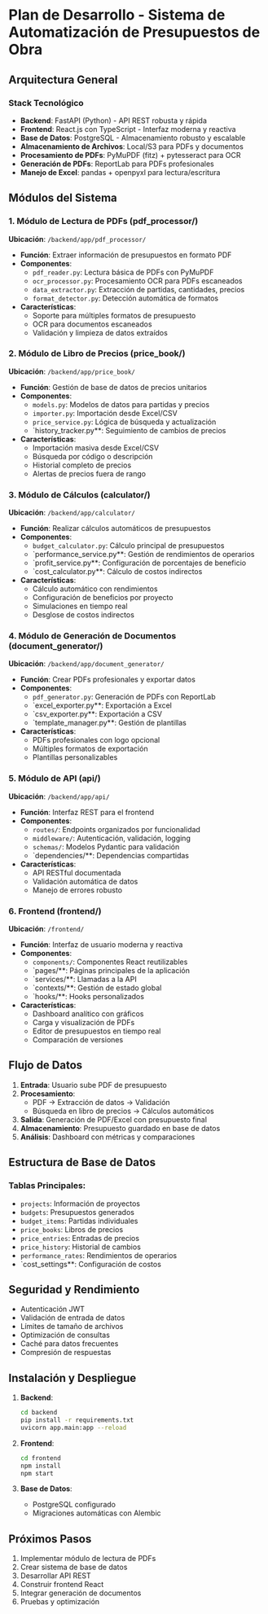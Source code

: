 # Plan de Desarrollo - Sistema de Automatización de Presupuestos de Obra

## Arquitectura General

### Stack Tecnológico
- **Backend**: FastAPI (Python) - API REST robusta y rápida
- **Frontend**: React.js con TypeScript - Interfaz moderna y reactiva
- **Base de Datos**: PostgreSQL - Almacenamiento robusto y escalable
- **Almacenamiento de Archivos**: Local/S3 para PDFs y documentos
- **Procesamiento de PDFs**: PyMuPDF (fitz) + pytesseract para OCR
- **Generación de PDFs**: ReportLab para PDFs profesionales
- **Manejo de Excel**: pandas + openpyxl para lectura/escritura

## Módulos del Sistema

### 1. Módulo de Lectura de PDFs (pdf_processor/)
**Ubicación**: `/backend/app/pdf_processor/`
- **Función**: Extraer información de presupuestos en formato PDF
- **Componentes**:
  - `pdf_reader.py`: Lectura básica de PDFs con PyMuPDF
  - `ocr_processor.py`: Procesamiento OCR para PDFs escaneados
  - `data_extractor.py`: Extracción de partidas, cantidades, precios
  - `format_detector.py`: Detección automática de formatos
- **Características**:
  - Soporte para múltiples formatos de presupuesto
  - OCR para documentos escaneados
  - Validación y limpieza de datos extraídos

### 2. Módulo de Libro de Precios (price_book/)
**Ubicación**: `/backend/app/price_book/`
- **Función**: Gestión de base de datos de precios unitarios
- **Componentes**:
  - `models.py`: Modelos de datos para partidas y precios
  - `importer.py`: Importación desde Excel/CSV
  - `price_service.py`: Lógica de búsqueda y actualización
  - `history_tracker.py**: Seguimiento de cambios de precios
- **Características**:
  - Importación masiva desde Excel/CSV
  - Búsqueda por código o descripción
  - Historial completo de precios
  - Alertas de precios fuera de rango

### 3. Módulo de Cálculos (calculator/)
**Ubicación**: `/backend/app/calculator/`
- **Función**: Realizar cálculos automáticos de presupuestos
- **Componentes**:
  - `budget_calculator.py`: Cálculo principal de presupuestos
  - `performance_service.py**: Gestión de rendimientos de operarios
  - `profit_service.py**: Configuración de porcentajes de beneficio
  - `cost_calculator.py**: Cálculo de costos indirectos
- **Características**:
  - Cálculo automático con rendimientos
  - Configuración de beneficios por proyecto
  - Simulaciones en tiempo real
  - Desglose de costos indirectos

### 4. Módulo de Generación de Documentos (document_generator/)
**Ubicación**: `/backend/app/document_generator/`
- **Función**: Crear PDFs profesionales y exportar datos
- **Componentes**:
  - `pdf_generator.py`: Generación de PDFs con ReportLab
  - `excel_exporter.py**: Exportación a Excel
  - `csv_exporter.py**: Exportación a CSV
  - `template_manager.py**: Gestión de plantillas
- **Características**:
  - PDFs profesionales con logo opcional
  - Múltiples formatos de exportación
  - Plantillas personalizables

### 5. Módulo de API (api/)
**Ubicación**: `/backend/app/api/`
- **Función**: Interfaz REST para el frontend
- **Componentes**:
  - `routes/`: Endpoints organizados por funcionalidad
  - `middleware/`: Autenticación, validación, logging
  - `schemas/`: Modelos Pydantic para validación
  - `dependencies/**: Dependencias compartidas
- **Características**:
  - API RESTful documentada
  - Validación automática de datos
  - Manejo de errores robusto

### 6. Frontend (frontend/)
**Ubicación**: `/frontend/`
- **Función**: Interfaz de usuario moderna y reactiva
- **Componentes**:
  - `components/`: Componentes React reutilizables
  - `pages/**: Páginas principales de la aplicación
  - `services/**: Llamadas a la API
  - `contexts/**: Gestión de estado global
  - `hooks/**: Hooks personalizados
- **Características**:
  - Dashboard analítico con gráficos
  - Carga y visualización de PDFs
  - Editor de presupuestos en tiempo real
  - Comparación de versiones

## Flujo de Datos

1. **Entrada**: Usuario sube PDF de presupuesto
2. **Procesamiento**: 
   - PDF → Extracción de datos → Validación
   - Búsqueda en libro de precios → Cálculos automáticos
3. **Salida**: Generación de PDF/Excel con presupuesto final
4. **Almacenamiento**: Presupuesto guardado en base de datos
5. **Análisis**: Dashboard con métricas y comparaciones

## Estructura de Base de Datos

### Tablas Principales:
- `projects`: Información de proyectos
- `budgets`: Presupuestos generados
- `budget_items`: Partidas individuales
- `price_books`: Libros de precios
- `price_entries`: Entradas de precios
- `price_history`: Historial de cambios
- `performance_rates`: Rendimientos de operarios
- `cost_settings**: Configuración de costos

## Seguridad y Rendimiento

- Autenticación JWT
- Validación de entrada de datos
- Límites de tamaño de archivos
- Optimización de consultas
- Caché para datos frecuentes
- Compresión de respuestas

## Instalación y Despliegue

1. **Backend**:
   ```bash
   cd backend
   pip install -r requirements.txt
   uvicorn app.main:app --reload
   ```

2. **Frontend**:
   ```bash
   cd frontend
   npm install
   npm start
   ```

3. **Base de Datos**:
   - PostgreSQL configurado
   - Migraciones automáticas con Alembic

## Próximos Pasos

1. Implementar módulo de lectura de PDFs
2. Crear sistema de base de datos
3. Desarrollar API REST
4. Construir frontend React
5. Integrar generación de documentos
6. Pruebas y optimización